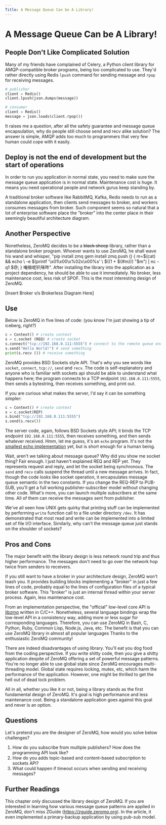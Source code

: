 ```yaml
---
Title: A Message Queue Can be A Library!
---
```


# A Message Queue Can be A Library!

## People Don't Like Complicated Solution

Many of my friends have complained of Celery, a Python client library for AMQP-compatible broker programs, being too complicated to use. They'd rather directly using Redis `lpush` command for sending message and `rpop` for receiving messages.

```python
# publisher
client = Redis()
client.lpush(json.dumps(message))
```

```python
# consumer
client = Redis()
message = json.loads(client.rpop())
```

It raises me a question, after all the safety guarantee and message queue encapsulation, why do people still choose send and recv alike solution? The answer is simple, AMQP adds too much to programmers that very few human could cope with it easily.

## Deploy is not the end of development but the start of operations

In order to run you application in normal state, you need to make sure the message queue application is in normal state. Maintenance cost is huge. It means you need operational people and network gurus keep standing by.

A traditional broker software like RabbitMQ, Kafka, Redis needs to run as a standalone application, then clients send messages to broker, and workers consumes messages from broker. Such component seems so natural that a lot of enterprise software place the "broker" into the center place in their seemingly beautiful architecture diagram.

## Another Perspective

Nonetheless, ZeroMQ decides to be a ~~black sheep~~ library, rather than a standalone broker program.
Whoever wants to use ZeroMQ, he shall wave his wand and whisper, "pip install zmq gem install zmq push () { m=$(cat) && echo \ -e $(printf '\\x01\\x00\\x%02x\\x00%s' \ $((1 + ${#m})) "$m") | nc -q1 $@; } 唵嘛呢叭咪吽". After installing the library into the application as a project dependency, he should be able to use it immediately. No broker, less maintenance cost, less risk of SPOF.
This is the most interesting design of ZeroMQ.

[Insert Broker v/s Brokerless Diagram Here]

## Use

Below is ZeroMQ in five lines of code: (you know I'm just showing a tip of iceberg, right?)

```python
c = Context() # create context
s = c.socket (REQ) # create socket
s.connect("tcp://192.168.0.111:5555") # connect to the remote queue endpoint
s.send("Hello World!") # send something
print(s.recv ()) # receive something
```

ZeroMQ provides BSD Sockets style API. That's why you see words like `socket`, `connect`, `tcp://`, `send` and `recv`. The code is self-explanatory and anyone who is familiar with sockets api should be able to understand what happens here; the program connects to a TCP endpoint `192.168.0.111:5555`, then sends a bytestring, then receives something, and print out.

If you are curious what makes the server, I'd say it can be something simpler:

```python
c = Context() # create context
s = c.socket(REP)
s.bind("tcp://192.168.0.111:5555")
s.send(s.recv())
```

The server code, again, follows BSD Sockets style API; it binds the TCP endpoint `192.168.0.111:5555`, then receives something, and then sends whatever received. Hmm, let me guess, it's an `echo` program. It's not the [smallest echo implementation](https://github.com/matz/streem/blob/master/examples/06echo.strm) yet, but is short enough for a human being.

Wait, aren't we talking about message queue? Why did you show me socket thing? Fair enough. I just haven't explained REQ and REP yet. They represents request and reply, and let the socket being synchronous. The `send` and `recv` calls suspend the thread until a new message arrives. In fact, though the code looks like socket operation, it encapsulates message queue semantic in the two constants. If you change the REQ-REP to PUB-SUB, you'll get a full working publisher-subscriber model without changing other code. What's more, you can launch multiple subscribers at the same time. All of them can receive the messages sent from publisher.

We've all seen how UNIX gets quirky that printing stuff can be implemented by performing `write` function call to a file under directory `/dev`. It has demonstrated that most read and write can be implemented into a limited set of file I/O interface. Similarly, why can't the message queue just stands on the shoulder of sockets? 

## Pros and Cons

The major benefit with the library design is less network round trip and thus higher performance. The messages don't need to go over the network hop twice from senders to receivers.

If you still want to have a broker in your architecture design, ZeroMQ won't leash you. It provides building blocks implementing a "broker" in just a few lines of code, probably equal to the lines of configuration files of a typical broker software. This "broker" is just an internal thread within your server process. Again, less maintenance cost.

From an implementation perspective, the "official" low-level core API is [libzmq](https://github.com/zeromq/libzmq) written in C/C++. Nonetheless, several language bindings wrap the low-level API in a consistency way, adding more or less sugar for corresponding languages. Therefore, you can use ZeroMQ in Bash, C, Python, Ruby, Common Lisp, Node.js, Java, etc. The benefit is that you can use ZeroMQ library in almost all popular languages  Thanks to the enthusiastic ZeroMQ community!

There are indeed disadvantages of using library. You'll eat you dog food from the coding perspective. If you write shitty code, then you give a shitty application despite of ZeroMQ offering a set of powerful message patterns. You're no longer able to use global state since ZeroMQ encourages multi-threading model. Global state requires locking, mutex, etc, which harm the performance of the application. However, one might be thrilled to get the hell out of dead lock problem.

All in all, whether you like it or not, being a library stands as the first fundamental design of ZeroMQ. It's goal is high performance and less maintenance cost. Being a standalone application goes against this goal and never is an option.

## Questions

Let's pretend you are the designer of ZeroMQ, how would you solve below challenges?

1. How do you subscribe from multiple publishers? How does the programming API look like?
2. How do you adds topic-based and content-based subscription to sockets API?
3. What could happen if timeout occurs when sending and receiving messages?


## Further Readings

This chapter only discussed the library design of ZeroMQ. If you are interested in learning how various message queue patterns are applied in ZeroMQ, don't miss ZGuide (<https://zguide.zeromq.org>). In the article, it even implemented a primary-backup application by using pub-sub model.

